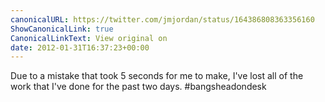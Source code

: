 ```yaml
---
canonicalURL: https://twitter.com/jmjordan/status/164386808363356160
ShowCanonicalLink: true
CanonicalLinkText: View original on
date: 2012-01-31T16:37:23+00:00
---
```

Due to a mistake that took 5 seconds for me to make, I've lost all of the work that I've done for the past two days. #bangsheadondesk